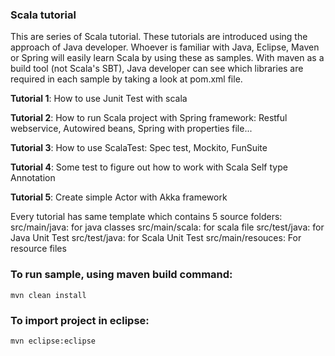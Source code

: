### Scala tutorial
This are series of Scala tutorial. These tutorials are introduced using the approach of Java developer. Whoever is familiar with Java, Eclipse, 
Maven or Spring will easily learn Scala by using these as samples. With maven as a build tool (not Scala's SBT), Java developer
can see which libraries are required in each sample by taking a look at pom.xml file. 

**Tutorial 1**: How to use Junit Test with scala

**Tutorial 2**: How to run Scala project with Spring framework: Restful webservice, Autowired beans, Spring with properties file...

**Tutorial 3**: How to use ScalaTest: Spec test, Mockito, FunSuite

**Tutorial 4**: Some test to figure out how to work with Scala Self type Annotation

**Tutorial 5**: Create simple Actor with Akka framework

Every tutorial has same template which contains 5 source folders:
	src/main/java: for java classes
	src/main/scala: for scala file
	src/test/java: for Java Unit Test
	src/test/java: for Scala Unit Test
	src/main/resouces: For resource files
	


### To run sample, using maven build command:
	
	mvn clean install
	
### To import project in eclipse:
			
	mvn eclipse:eclipse		
		
		
